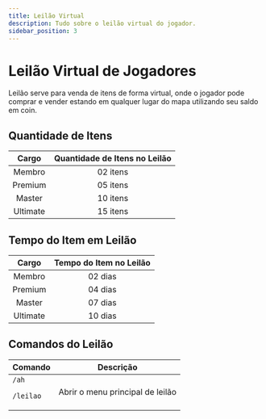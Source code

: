 ```yaml
---
title: Leilão Virtual
description: Tudo sobre o leilão virtual do jogador.
sidebar_position: 3
---
```


# Leilão Virtual de Jogadores

Leilão serve para venda de itens de forma virtual, onde o jogador pode comprar e vender estando em qualquer lugar do mapa utilizando seu saldo em coin.

## Quantidade de Itens
| Cargo    | Quantidade de Itens no Leilão |
| :------: | :---------------------------: |
| Membro   | 02 itens |
| Premium  | 05 itens |
| Master   | 10 itens |
| Ultimate | 15 itens |

## Tempo do Item em Leilão
| Cargo    | Tempo do Item no Leilão |
| :------: | :---------------------: |
| Membro   | 02 dias |
| Premium  | 04 dias |
| Master   | 07 dias |
| Ultimate | 10 dias |

## Comandos do Leilão  
| Comando | Descrição |
| ------- | --------- |
| `/ah` <p>`/leilao`</p> | Abrir o menu principal de leilão |

